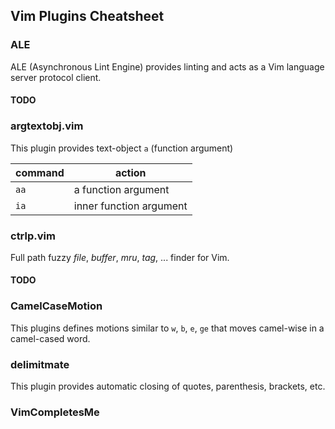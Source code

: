 ## Vim Plugins Cheatsheet

### ALE

ALE (Asynchronous Lint Engine) provides linting and acts as a Vim language server protocol client.

#### TODO

### argtextobj.vim

This plugin provides text-object `a` (function argument)

| command | action
| ---     | ---
| `aa`    | a function argument
| `ia`    | inner function argument

### ctrlp.vim

Full path fuzzy *file*, *buffer*, *mru*, *tag*, ... finder for Vim.

#### TODO

### CamelCaseMotion

This plugins defines motions similar to `w`, `b`, `e`, `ge` that moves camel-wise in a camel-cased word.

### delimitmate

This plugin provides automatic closing of quotes, parenthesis, brackets, etc.

### VimCompletesMe

